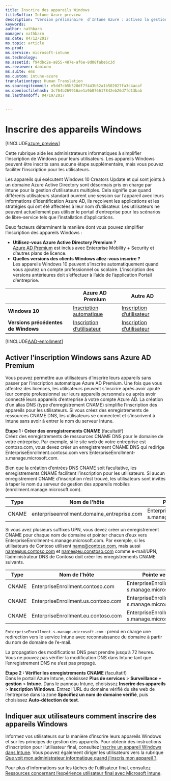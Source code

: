 ```yaml
---
title: Inscrire des appareils Windows
titleSuffix: Intune Azure preview
description: "Version préliminaire  d’Intune Azure : activez la gestion des appareils mobiles (MDM) pour les appareils Windows."
keywords: 
author: nathbarn
manager: nathbarn
ms.date: 04/12/2017
ms.topic: article
ms.prod: 
ms.service: microsoft-intune
ms.technology: 
ms.assetid: f94dbc2e-a855-487e-af6e-8d08fabe6c3d
ms.reviewer: damionw
ms.suite: ems
ms.custom: intune-azure
translationtype: Human Translation
ms.sourcegitcommit: e5dd7cb5b320df7f443b52a1b502027fa3c4acaf
ms.openlocfilehash: 3c764b269916ae1a9b076617842eb26d7fd13bab
ms.lasthandoff: 04/19/2017


---
```


# <a name="enroll-windows-devices"></a>Inscrire des appareils Windows

[!INCLUDE[azure_preview](../includes/azure_preview.md)]

Cette rubrique aide les administrateurs informatiques à simplifier l’inscription de Windows pour leurs utilisateurs.  Les appareils Windows peuvent être inscrits sans aucune étape supplémentaire, mais vous pouvez faciliter l’inscription pour les utilisateurs.

Les appareils qui exécutent Windows 10 Creators Update et qui sont joints à un domaine Azure Active Directory sont désormais pris en charge par Intune pour la gestion d’utilisateurs multiples. Cela signifie que quand différents utilisateurs standard ouvrent une session sur l’appareil avec leurs informations d’identification Azure AD, ils reçoivent les applications et les stratégies qui ont été affectées à leur nom d’utilisateur. Les utilisateurs ne peuvent actuellement pas utiliser le portail d’entreprise pour les scénarios de libre-service tels que l’installation d’applications.

Deux facteurs déterminent la manière dont vous pouvez simplifier l’inscription des appareils Windows :

- **Utilisez-vous Azure Active Directory Premium ?** <br>[Azure AD Premium](https://docs.microsoft.com/azure/active-directory/active-directory-get-started-premium) est inclus avec Enterprise Mobility + Security et d’autres plans de licence.
- **Quelles versions des clients Windows allez-vous inscrire ?** <br>Les appareils Windows 10 peuvent s’inscrire automatiquement quand vous ajoutez un compte professionnel ou scolaire. L’inscription des versions antérieures doit s’effectuer à l’aide de l’application Portail d’entreprise.

||**Azure AD Premium**|**Autre AD** |
|----------|---------------|---------------|  
|**Windows 10**|[Inscription automatique](#enable-windows-10-automatic-enrollment) |[Inscription d’utilisateur](#enable-windows-enrollment-without-azure-ad-premium)|
|**Versions précédentes de Windows**|[Inscription d’utilisateur](#enable-windows-enrollment-without-azure-ad-premium)|[Inscription d’utilisateur](#enable-windows-enrollment-without-azure-ad-premium)|

[!INCLUDE[AAD-enrollment](../includes/win10-automatic-enrollment-aad.md)]

## <a name="enable-windows-enrollment-without-azure-ad-premium"></a>Activer l’inscription Windows sans Azure AD Premium
Vous pouvez permettre aux utilisateurs d’inscrire leurs appareils sans passer par l’inscription automatique Azure AD Premium. Une fois que vous affectez des licences, les utilisateurs peuvent s’inscrire après avoir ajouté leur compte professionnel sur leurs appareils personnels ou après avoir connecté leurs appareils d’entreprise à votre compte Azure AD. La création d’un alias DNS (type d’enregistrement CNAME) simplifie l’inscription des appareils pour les utilisateurs. Si vous créez des enregistrements de ressources CNAME DNS, les utilisateurs se connectent et s’inscrivent à Intune sans avoir à entrer le nom du serveur Intune.

**Étape 1 : Créer des enregistrements CNAME** (facultatif)<br>
Créez des enregistrements de ressources CNAME DNS pour le domaine de votre entreprise. Par exemple, si le site web de votre entreprise est contoso.com, vous devez créer un enregistrement CNAME DNS qui redirige EnterpriseEnrollment.contoso.com vers EnterpriseEnrollment-s.manage.microsoft.com.

Bien que la création d’entrées DNS CNAME soit facultative, les enregistrements CNAME facilitent l’inscription pour les utilisateurs. Si aucun enregistrement CNAME d’inscription n’est trouvé, les utilisateurs sont invités à taper le nom du serveur de gestion des appareils mobiles (enrollment.manage.microsoft.com).

|Type|Nom de l'hôte|Pointe vers|TTL|  
|----------|---------------|---------------|---|
|CNAME|enterpriseenrollment.domaine_entreprise.com|EnterpriseEnrollment-s.manage.microsoft.com| 1 heure|

Si vous avez plusieurs suffixes UPN, vous devez créer un enregistrement CNAME pour chaque nom de domaine et pointer chacun d’eux vers EnterpriseEnrollment-s.manage.microsoft.com. Par exemple, si les utilisateurs de Contoso utilisent name@contoso.com, mais aussi name@us.contoso.com et name@eu.constoso.com comme e-mail/UPN, l’administrateur DNS de Contoso doit créer les enregistrements CNAME suivants.

|Type|Nom de l'hôte|Pointe vers|TTL|  
|----------|---------------|---------------|---|
|CNAME|EnterpriseEnrollment.contoso.com|EnterpriseEnrollment-s.manage.microsoft.com|1 heure|
|CNAME|EnterpriseEnrollment.us.contoso.com|EnterpriseEnrollment-s.manage.microsoft.com|1 heure|
|CNAME|EnterpriseEnrollment.eu.contoso.com|EnterpriseEnrollment-s.manage.microsoft.com| 1 heure|

`EnterpriseEnrollment-s.manage.microsoft.com` : prend en charge une redirection vers le service Intune avec reconnaissance du domaine à partir du nom de domaine de l’e-mail.

La propagation des modifications DNS peut prendre jusqu’à 72 heures. Vous ne pouvez pas vérifier la modification DNS dans Intune tant que l’enregistrement DNS ne s’est pas propagé.

**Étape 2 : Vérifier les enregistrements CNAME** (facultatif)<br>
Dans le portail Azure Intune, choisissez **Plus de services** > **Surveillance + gestion** > **Intune**. Dans le panneau Intune, choisissez **Inscrire des appareils** > **Inscription Windows**. Entrez l’URL du domaine vérifié du site web de l’entreprise dans la zone **Spécifiez un nom de domaine vérifié**, puis choisissez **Auto-détection de test**.

## <a name="tell-users-how-to-enroll-windows-devices"></a>Indiquer aux utilisateurs comment inscrire des appareils Windows
Informez vos utilisateurs sur la manière d’inscrire leurs appareils Windows et sur les principes de gestion des appareils. Pour obtenir des instructions d’inscription pour l’utilisateur final, consultez [Inscrire un appareil Windows dans Intune](https://docs.microsoft.com/intune/enduser/enroll-your-device-in-intune-windows). Vous pouvez également diriger les utilisateurs vers la rubrique [Que voit mon administrateur informatique quand j’inscris mon appareil ?](https://docs.microsoft.com/intune/enduser/what-can-your-it-administrator-see-when-you-enroll-your-device-in-intune-windows).

Pour plus d’informations sur les tâches de l’utilisateur final, consultez [Ressources concernant l’expérience utilisateur final avec Microsoft Intune](https://docs.microsoft.com/intune/deploy-use/how-to-educate-your-end-users-about-microsoft-intune).

